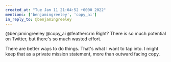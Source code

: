 ```yaml
---
created_at: "Tue Jan 11 21:04:52 +0000 2022"
mentions: ['benjamingreeley', 'copy_ai']
in_reply_to: @benjamingreeley
---
```


@benjamingreeley @copy_ai @feathercrm Right? There is so much potential on Twitter, but there's so much wasted effort.

There are better ways to do things. That's what I want to tap into. I might keep that as a private mission statement, more than outward facing copy.